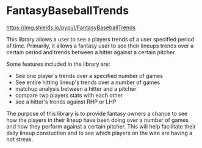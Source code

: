 # FantasyBaseballTrends

https://img.shields.io/pypi/l/FantasyBaseballTrends

This library allows a user to see a players trends of a user specified period of time. Primarily, it allows a fantasy user to see their lineups trends over a certain period and trends between a hitter against a certain pitcher.

Some features included in the library are:
-  See one player's trends over a specified number of games 
-  See entire hitting lineup's trends over a number of games
-  matchup analysis between a hitter and a pitcher 
-  compare two players stats with each other
-  see a hitter's trends against RHP or LHP

The purpose of this library is to provide fantasy owners a chance to see how the players in their lineup have been doing over a number of games and how they perform against a certain pitcher. This will help facilitate their daily lineup constuction and to see which players on the wire are having a hot streak. 
